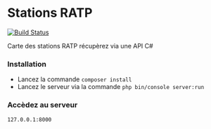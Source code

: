 # Stations RATP

[![Build Status](https://travis-ci.org/joemccann/dillinger.svg?branch=master)](https://travis-ci.org/joemccann/dillinger)

Carte des stations RATP récupèrez via une API C#


### Installation

  - Lancez la commande ```composer install```
  - Lancez le serveur via la commande ```php bin/console server:run```


### Accèdez au serveur
```sh
127.0.0.1:8000
```

